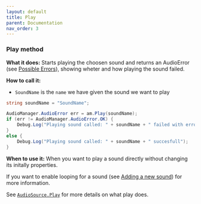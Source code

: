 ```yaml
---
layout: default
title: Play
parent: Documentation
nav_order: 3
---
```


### Play method
**What it does:**
Starts playing the choosen sound and returns an AudioError (see [Possible Errors](#possible-errors)), showing wheter and how playing the sound failed.

**How to call it:**
- ```SoundName``` is the ```name``` we have given the sound we want to play

```csharp
string soundName = "SoundName";

AudioManager.AudioError err = am.Play(soundName);
if (err != AudioManager.AudioError.OK) {
    Debug.Log("Playing sound called: " + soundName + " failed with error id: " + err);
}
else {
    Debug.Log("Playing sound called: " + soundName + " succesfull");
}
```

**When to use it:**
When you want to play a sound directly without changing its initally properties.

If you want to enable looping for a sound (see [Adding a new sound](#adding-a-new-sound)) for more information.

See [```AudioSource.Play```](https://docs.unity3d.com/2021.2/Documentation/ScriptReference/AudioSource.Play.html) for more details on what play does.
